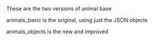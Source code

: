 These are the two versions of animal base

animals_basic is the original, using just the JSON objects

animals_objects is the new and improved
